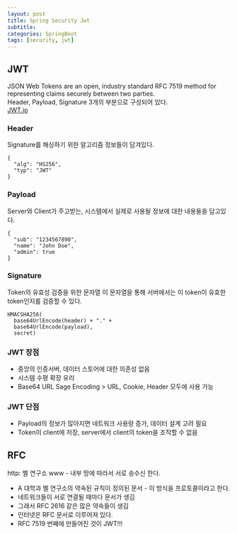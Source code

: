 ```yaml
---
layout: post
title: Spring Security Jwt
subtitle: 
categories: SpringBoot
tags: [security, jwt]
---
```

## JWT
JSON Web Tokens are an open, industry standard RFC 7519 method for representing claims securely between two parties.  
Header, Payload, Signature 3개의 부분으로 구성되어 있다.  
[JWT.io](https://jwt.io/)

### Header
Signature를 해싱하기 위한 알고리즘 정보들이 담겨있다.
```
{
  "alg": "HS256",
  "typ": "JWT"
}
```

### Payload
Server와 Client가 주고받는, 시스템에서 실제로 사용될 정보에 대한 내용들을 담고있다.
```
{
  "sub": "1234567890",
  "name": "John Doe",
  "admin": true
}
```

### Signature
Token의 유효성 검증을 위한 문자열
이 문자열을 통해 서버에서는 이 token이 유효한 token인지를 검증할 수 있다.
```
HMACSHA256(
  base64UrlEncode(header) + "." +
  base64UrlEncode(payload),
  secret)
```

### JWT 장점
- 중앙의 인증서버, 데이터 스토어에 대한 의존성 없음
- 시스템 수평 확장 유리
- Base64 URL Sage Encoding > URL, Cookie, Header 모두에 사용 가능

### JWT 단점
- Payload의 정보가 많아지면 네트워크 사용량 증가, 데이터 설계 고려 필요
- Token이 client에 저장, server에서 client의 token을 조작할 수 없음

## RFC
http: 벨 연구소 www - 내부 망에 따라서 서로 송수신 한다.
- A 대학과 벨 연구소의 약속된 규칙이 정의된 문서 - 이 방식을 프로토콜이라고 한다.
- 네트워크들이 서로 연결될 때마다 문서가 생김
- 그래서 RFC 2616 같은 많은 약속들이 생김
- 인터넷은 RFC 문서로 이루어져 있다.
- RFC 7519 번째에 만들어진 것이 JWT!!!

